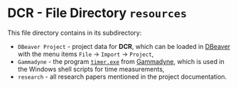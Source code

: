 # DCR - File Directory **`resources`**

This file directory contains in its subdirectory:

- `DBeaver Project` - project data for **DCR**, which can be loaded in [DBeaver]() with the menu items `File` -> `Import` -> `Project`,
- `Gammadyne` - the program [`timer.exe`](https://www.gammadyne.com/cmdline.htm#timer) from [Gammadyne](https://www.gammadyne.com/default.htm), which is used in the Windows shell scripts for time measurements,
- `research` - all research papers mentioned in the project documentation.
